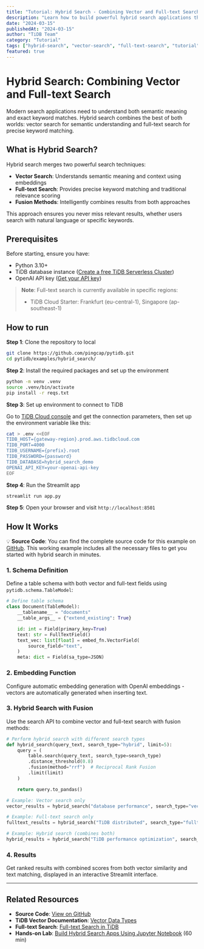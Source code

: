 ```yaml
---
title: "Tutorial: Hybrid Search - Combining Vector and Full-text Search"
description: "Learn how to build powerful hybrid search applications that combine vector similarity with traditional full-text search for comprehensive results."
date: "2024-03-15"
publishedAt: "2024-03-15"
author: "TiDB Team"
category: "Tutorial"
tags: ["hybrid-search", "vector-search", "full-text-search", "tutorial"]
featured: true
---
```


# Hybrid Search: Combining Vector and Full-text Search

Modern search applications need to understand both semantic meaning and exact keyword matches. Hybrid search combines the best of both worlds: vector search for semantic understanding and full-text search for precise keyword matching.

## What is Hybrid Search?

Hybrid search merges two powerful search techniques:

- **Vector Search**: Understands semantic meaning and context using embeddings
- **Full-text Search**: Provides precise keyword matching and traditional relevance scoring
- **Fusion Methods**: Intelligently combines results from both approaches

This approach ensures you never miss relevant results, whether users search with natural language or specific keywords.

## Prerequisites

Before starting, ensure you have:

- Python 3.10+
- TiDB database instance ([Create a free TiDB Serverless Cluster](https://tidbcloud.com/free-trial))
- OpenAI API key ([Get your API key](https://platform.openai.com/api-keys))

> **Note**: Full-text search is currently available in specific regions:
> - TiDB Cloud Starter: Frankfurt (eu-central-1), Singapore (ap-southeast-1)

## How to run

**Step 1**: Clone the repository to local

```bash
git clone https://github.com/pingcap/pytidb.git
cd pytidb/examples/hybrid_search/
```

**Step 2**: Install the required packages and set up the environment

```bash
python -m venv .venv
source .venv/bin/activate
pip install -r reqs.txt
```

**Step 3**: Set up environment to connect to TiDB

Go to [TiDB Cloud console](https://tidbcloud.com/clusters) and get the connection parameters, then set up the environment variable like this:

```bash
cat > .env <<EOF
TIDB_HOST={gateway-region}.prod.aws.tidbcloud.com
TIDB_PORT=4000
TIDB_USERNAME={prefix}.root
TIDB_PASSWORD={password}
TIDB_DATABASE=hybrid_search_demo
OPENAI_API_KEY=your-openai-api-key
EOF
```

**Step 4**: Run the Streamlit app

```bash
streamlit run app.py
```

**Step 5**: Open your browser and visit `http://localhost:8501`

## How It Works

💡 **Source Code**: You can find the complete source code for this example on [GitHub](https://github.com/pingcap/pytidb/tree/main/examples/hybrid_search). This working example includes all the necessary files to get you started with hybrid search in minutes.

### 1. Schema Definition

Define a table schema with both vector and full-text fields using `pytidb.schema.TableModel`:

```python
# Define table schema
class Document(TableModel):
    __tablename__ = "documents"
    __table_args__ = {"extend_existing": True}

    id: int = Field(primary_key=True)
    text: str = FullTextField()
    text_vec: list[float] = embed_fn.VectorField(
        source_field="text",
    )
    meta: dict = Field(sa_type=JSON)
```

### 2. Embedding Function

Configure automatic embedding generation with OpenAI embeddings - vectors are automatically generated when inserting text.

### 3. Hybrid Search with Fusion

Use the search API to combine vector and full-text search with fusion methods:

```python
# Perform hybrid search with different search types
def hybrid_search(query_text, search_type="hybrid", limit=5):
    query = (
        table.search(query_text, search_type=search_type)
        .distance_threshold(0.8)
        .fusion(method="rrf")  # Reciprocal Rank Fusion
        .limit(limit)
    )

    return query.to_pandas()

# Example: Vector search only
vector_results = hybrid_search("database performance", search_type="vector")

# Example: Full-text search only
fulltext_results = hybrid_search("TiDB distributed", search_type="fulltext")

# Example: Hybrid search (combines both)
hybrid_results = hybrid_search("TiDB performance optimization", search_type="hybrid")
```

### 4. Results

Get ranked results with combined scores from both vector similarity and text matching, displayed in an interactive Streamlit interface.

---

## Related Resources

- **Source Code**: [View on GitHub](https://github.com/pingcap/pytidb/tree/main/examples/hybrid_search)
- **TiDB Vector Documentation**: [Vector Data Types](https://docs.pingcap.com/tidb/stable/vector-search-overview)
- **Full-text Search**: [Full-text Search in TiDB](https://docs.pingcap.com/tidb/stable/full-text-search)
- **Hands-on Lab**: [Build Hybrid Search Apps Using Jupyter Notebook](https://labs.tidb.io/lab?preview=demo_409) (60 min)